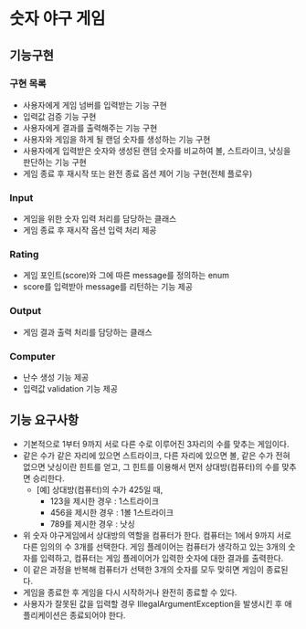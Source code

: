# 숫자 야구 게임

## 기능구현

### 구현 목록
* 사용자에게 게임 넘버를 입력받는 기능 구현
* 입력값 검증 기능 구현
* 사용자에게 결과를 출력해주는 기능 구현
* 사용자와 게임을 하게 될 랜덤 숫자를 생성하는 기능 구현
* 사용자에게 입력받은 숫자와 생성된 랜덤 숫자를 비교하여 볼, 스트라이크, 낫싱을 판단하는 기능 구현
* 게임 종료 후 재시작 또는 완전 종료 옵션 제어 기능 구현(전체 플로우)

### Input
* 게임을 위한 숫자 입력 처리를 담당하는 클래스
* 게임 종료 후 재시작 옵션 입력 처리 제공
### Rating
* 게임 포인트(score)와 그에 따른 message를 정의하는 enum
* score를 입력받아 message를 리턴하는 기능 제공
### Output
* 게임 결과 출력 처리를 담당하는 클래스
### Computer
* 난수 생성 기능 제공
* 입력값 validation 기능 제공

## 기능 요구사항
* 기본적으로 1부터 9까지 서로 다른 수로 이루어진 3자리의 수를 맞추는 게임이다.
* 같은 수가 같은 자리에 있으면 스트라이크, 다른 자리에 있으면 볼, 같은 수가 전혀 없으면 낫싱이란 힌트를 얻고, 그 힌트를
  이용해서 먼저 상대방(컴퓨터)의 수를 맞추면 승리한다.
    * [예] 상대방(컴퓨터)의 수가 425일 때,
        * 123을 제시한 경우 : 1스트라이크
        * 456을 제시한 경우 : 1볼 1스트라이크
        * 789를 제시한 경우 : 낫싱
* 위 숫자 야구게임에서 상대방의 역할을 컴퓨터가 한다. 컴퓨터는 1에서 9까지 서로 다른 임의의 수 3개를 선택한다. 게임 플레이어는
  컴퓨터가 생각하고 있는 3개의 숫자를 입력하고, 컴퓨터는 게임 플레이어가 입력한 숫자에 대한 결과를 출력한다.
* 이 같은 과정을 반복해 컴퓨터가 선택한 3개의 숫자를 모두 맞히면 게임이 종료된다.
* 게임을 종료한 후 게임을 다시 시작하거나 완전히 종료할 수 있다.
* 사용자가 잘못된 값을 입력할 경우 IllegalArgumentException을 발생시킨 후 애플리케이션은 종료되어야 한다.